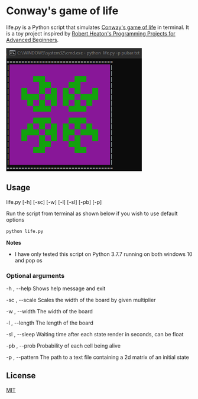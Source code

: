 # Conway's game of life

life.py is a Python script that simulates [Conway's game of life](https://en.wikipedia.org/wiki/Conway%27s_Game_of_Life) in terminal. It is a toy project inspired by [Robert Heaton's Programming Projects for Advanced Beginners](https://robertheaton.com/2018/12/08/programming-projects-for-advanced-beginners/).

![](https://github.com/yusuf-madkour/toy-projects/blob/master/Conway's%20game%20of%20life/demo.gif)


## Usage

life.py [-h] [-sc] [-w] [-l] [-sl] [-pb] [-p]

Run the script from terminal as shown below if you wish to use default options

```bash
python life.py
```
**Notes**

- I have only tested this script on Python 3.7.7 running on both windows 10 and pop os

### Optional arguments

-h , --help      Shows help message and exit

-sc , --scale    Scales the width of the board by given multiplier

-w , --width     The width of the board

-l , --length    The length of the board

-sl , --sleep    Waiting time after each state render in seconds, can be float

-pb , --prob     Probability of each cell being alive

-p , --pattern   The path to a text file containing a 2d matrix of an initial state

## License

[MIT](https://choosealicense.com/licenses/mit/)

